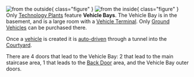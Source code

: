 ![ from the
outside](../images/VehicleBayExterior.jpg){ class="figure" } ![
from the inside](../images/VehicleBayInterior.jpg){ class="figure" } Only [Technology Plants](../locations/Technology_Plant.md) feature
**Vehicle Bays**. The Vehicle Bay is in the basement, and is a large room with a
[Vehicle Terminal](../locations/Vehicle_Terminal.md). Only
[Ground Vehicles](:category:Ground_Vehicles) can be purchased there.

Once a [vehicle](../vehicles/Vehicle.md) is created it is
[auto-driven](../terminology/Auto-drive.md) through a tunnel into the
[Courtyard](Courtyard.md).

There are 4 doors that lead to the Vehicle Bay: 2 that lead to the main
staircase area, 1 that leads to the [Back Door](Back_Door.md) area, and the
Vehicle Bay outer doors.


